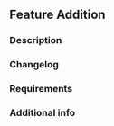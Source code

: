 <!--
So you have a nice feature you want in the module? Nice! Feel free to let us know.
Please, make sure that your feature it's not inside the develop branch already.
Please commit your contribution into the develop branch. Will be change if you don't do it.

Also, you accept that, if this Pull Request it's invalid in any way, will be discarded without receiving any response about it.

You can now erase this warning, and complete the steps below. Cheers :D
-->

## Feature Addition

### Description

<!--- Tell us more about your desire feature. Why do you feel that this should be implemented? --->

### Changelog

<!--- Could you know which files are needed to change in order to make it work? --->

### Requirements

<!--- Do you know what's gonna need your feature to get implemented? --->

### Additional info

<!-- Everything else that you think could be useful for us. ;D -->
